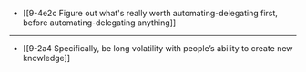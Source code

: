 - [[9-4e2c Figure out what's really worth automating-delegating first, before automating-delegating anything]]
---
- [[9-2a4 Specifically, be long volatility with people’s ability to create new knowledge]]
